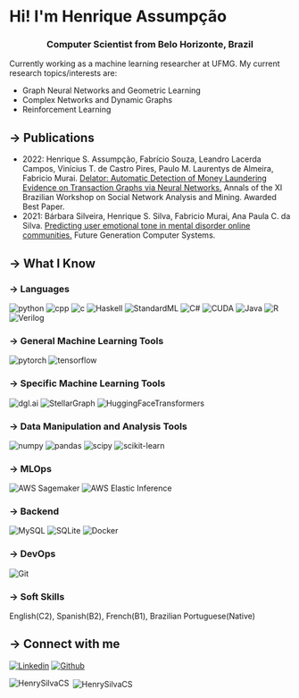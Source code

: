 # Hi! I'm Henrique Assumpção
<h3 align="center">Computer Scientist from Belo Horizonte, Brazil</h3>

Currently working as a machine learning researcher at UFMG. My current research topics/interests are:
* Graph Neural Networks and Geometric Learning
* Complex Networks and Dynamic Graphs
* Reinforcement Learning

## → Publications
* 2022: Henrique S. Assumpção, Fabrício Souza, Leandro Lacerda Campos, Vinícius T. de Castro Pires, Paulo M. Laurentys de
Almeira, Fabricio Murai. [Delator: Automatic Detection of Money Laundering Evidence on Transaction Graphs via Neural
Networks.](https://sol.sbc.org.br/index.php/brasnam/article/view/20513) Annals of the XI Brazilian Workshop on Social Network Analysis and Mining. Awarded Best Paper.
* 2021: Bárbara Silveira, Henrique S. Silva, Fabricio Murai, Ana Paula C. da Silva. [Predicting user emotional tone in mental
disorder online communities.](https://www.sciencedirect.com/science/article/abs/pii/S0167739X21002764?via%3Dihub) Future Generation Computer Systems.

## → What I Know
### → Languages
![python](https://img.shields.io/badge/Python-proficient-blue)
![cpp](https://img.shields.io/badge/C%2B%2B-proficient-blue)
![c](https://img.shields.io/badge/C-proficient-blue)
![Haskell](https://img.shields.io/badge/Haskell-competent-orange)
![StandardML](https://img.shields.io/badge/StandardML-competent-orange)
![C#](https://img.shields.io/badge/C%23-competent-orange)
![CUDA](https://img.shields.io/badge/CUDA-competent-orange)
![Java](https://img.shields.io/badge/Java-competent-orange)
![R](https://img.shields.io/badge/R-beginner-yellow)
![Verilog](https://img.shields.io/badge/Verilog-beginner-yellow)
### → General Machine Learning Tools
![pytorch](https://img.shields.io/badge/Pytorch-proficient-blue)
![tensorflow](https://img.shields.io/badge/TensorFlow-proficient-blue)
### → Specific Machine Learning Tools
![dgl.ai](https://img.shields.io/badge/dgl.ai-proficient-blue)
![StellarGraph](https://img.shields.io/badge/StellarGraph-proficient-blue)
![HuggingFaceTransformers](https://img.shields.io/badge/HuggingFaceTransformers-proficient-blue)
### → Data Manipulation and Analysis Tools
![numpy](https://img.shields.io/badge/NumPy-proficient-blue)
![pandas](https://img.shields.io/badge/Pandas-proficient-blue)
![scipy](https://img.shields.io/badge/SciPy-proficient-blue)
![scikit-learn](https://img.shields.io/badge/sklearn-proficient-blue)
### → MLOps
![AWS Sagemaker](https://img.shields.io/badge/AWS%20Sagemaker-proficient-blue)
![AWS Elastic Inference](https://img.shields.io/badge/AWS%20Elastic%20Inference-proficient-blue)
### → Backend
![MySQL](https://img.shields.io/badge/MySQL-proficient-blue)
![SQLite](https://img.shields.io/badge/SQLite-proficient-blue)
![Docker](https://img.shields.io/badge/Docker-competent-orange)
### → DevOps
![Git](https://img.shields.io/badge/Git-proficient-blue)

### → Soft Skills
English(C2), Spanish(B2), French(B1), Brazilian Portuguese(Native)

## → Connect with me
[![Linkedin](https://img.shields.io/badge/LinkedIn-0077B5?style=for-the-badge&logo=linkedin&logoColor=white)](https://www.linkedin.com/in/henrysilvacs/?locale=en_US)
[![Github](https://img.shields.io/badge/GitHub-100000?style=for-the-badge&logo=github&logoColor=white)](https://github.com/HenrySilvaCS)

<p><img align="left" src="https://github-readme-stats.vercel.app/api/top-langs?username=HenrySilvaCS&show_icons=true&locale=en&layout=compact" alt="HenrySilvaCS" /></p>

<p>&nbsp;<img align="center" src="https://github-readme-stats.vercel.app/api?username=HenrySilvaCS&show_icons=true&locale=en" alt="HenrySilvaCS" /></p>
